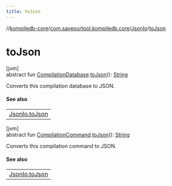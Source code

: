 ```yaml
---
title: toJson
---
```

//[kompiledb-core](../../../index.html)/[com.saveourtool.kompiledb.core](../index.html)/[JsonIo](index.html)/[toJson](to-json.html)



# toJson



[jvm]\
abstract fun [CompilationDatabase](../-compilation-database/index.html).[toJson](to-json.html)(): [String](https://kotlinlang.org/api/latest/jvm/stdlib/kotlin/-string/index.html)



Converts this compilation database to JSON.



#### See also


| |
|---|
| [JsonIo.toJson](to-json.html) |




[jvm]\
abstract fun [CompilationCommand](../-compilation-command/index.html).[toJson](to-json.html)(): [String](https://kotlinlang.org/api/latest/jvm/stdlib/kotlin/-string/index.html)



Converts this compilation command to JSON.



#### See also


| |
|---|
| [JsonIo.toJson](to-json.html) |



